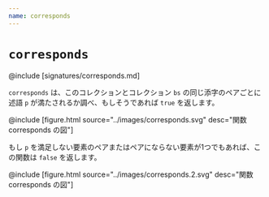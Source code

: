 ```yaml
---
name: corresponds
---
```


# `corresponds`

@include [signatures/corresponds.md]

`corresponds` は、このコレクションとコレクション `bs` の同じ添字のペアごとに述語 `p` が満たされるか調べ、もしそうであれば `true` を返します。

@include [figure.html source="../images/corresponds.svg" desc="関数 corresponds の図"]

もし `p` を満足しない要素のペアまたはペアにならない要素が1つでもあれば、この関数は `false` を返します。

@include [figure.html source="../images/corresponds.2.svg" desc="関数 corresponds の図"]
